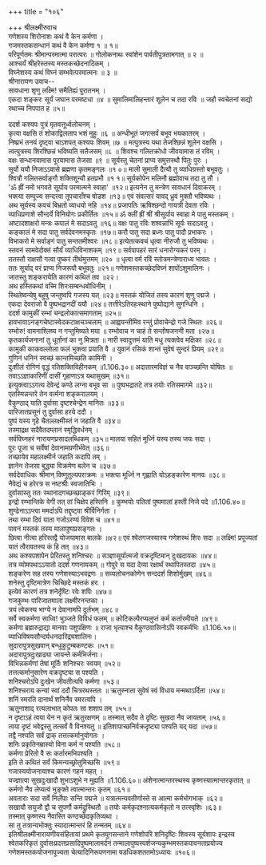 +++
title = "१०६"

+++
श्रीलक्ष्मीरुवाच  
गणेशस्य शिरोनाशः कथं वै केन कर्मणा ।  
गजमस्तकसन्धानं कथं वै केन कर्मणा १ ॥ १॥  
परिपूर्णतमः श्रीमान्परमात्मा परात्परः ॥
गोलोकनाथः स्वांशेन पार्वतीपुत्रतामगात् ॥ २ ॥  
आश्चर्यं श्रीहरेस्तस्य मस्तकच्छेदनादिकम् ।  
विघ्नेशस्य कथं विघ्नं सम्भवेत्परमात्मनः ॥ ३ ॥  
श्रीनारायण उवाच--  
सावधाना शृणु लक्ष्मि! समैतिह्यं पुरातनम् ।  
एकदा शङ्करः सूर्यं जघान परमष्टधा ॥४ ॥
सुमालिमालिहन्तारं शूलेन च तदा रविः ॥
जहौ स्वचेतनां सद्यो रथाच्च निपपात ह ॥५॥  
    
ददर्श कश्यपः पुत्रं मृतवत्तूर्ध्वलोचनम् ।  
कृत्वा वक्षसि तं शोकाद्विललाप भशं मुहुः ॥६ ॥
अन्धीभूतं जगत्सर्वं बभूव भयकातरम् ।  
निष्प्रभं तनयं दृष्ट्वा चाऽशपत् कश्यपः शिवम् ॥७ ॥
मत्पुत्रस्य यथा तेजश्छिन्नं शूलेन वक्षसि ।  
त्वत्पुत्रस्य शिरश्छिन्नं भविष्यति सतैजसम् ॥८ ॥
शिवश्च गलितक्रोधो जीवयामास तं रविम् ।  
वक्षः सन्धानयामास पूरयामास तेजसा ॥९ ॥
सूर्यस्तु चेतनां प्राप्य समुत्तस्थौ पितुः पुरः ।  
सूर्यो ययौ निजाऽऽवासे ब्रह्मणा कृतमङ्गलः ॥१ ०॥
माली सुमाली दैत्यौ तु व्याधिग्रस्तो बभूवतुः ।  
श्वित्रौ गलितसर्वाङ्गौ शक्तिशून्यौ हतप्रभौ ॥१ १॥
सूर्यकोपेन मलिनौ ब्रह्मोवाच तदा तु तौ ।  
'ॐ ह्रीं नमो भगवते सूर्याय परमात्मने स्वाहा' ॥१२॥
इत्यनेन तु मन्त्रेण सावधानं दिवाकरम् ।  
भक्त्या सम्पूज्य सन्दत्त्वा तूपचाराँश्च षोडश ॥१३॥
एवं संवत्सरं यावद् ध्रुवं मुक्तौ भविष्यथः ।  
अथ सूर्यस्य कवचं बिभ्रतो व्याधयो नहि ॥१४॥
प्रजापतिः ऋषिश्छन्दो गायत्री देवता रविः ।  
व्याधिप्रणाशे सौन्दर्ये विनियोगः प्रकीर्तितः ॥१५॥
ॐ क्लीं ह्रीं श्रीं श्रीसूर्याय स्वाहा मे पातु मस्तकम् ।  
अष्टादशाक्षरो मन्त्रः कपालं मे सदाऽवतु ॥१६॥
वक्षः पातु रविः शश्वन्नाभिं सूर्यः सदाऽवतु ।  
कङ्कालं मे सदा पातु सर्वदेवनमस्कृतः ॥१७॥
करौ पातु सदा ब्रध्नः पातु पादौ प्रभाकरः ।  
विभाकरो मे सर्वाङ्गं पातु सन्ततमीश्वरः ॥१८॥
इत्येतत्कवचं धृत्वा नीरुजौ तु भविष्यथः ।  
स्तवनं सामवेदोक्तं सौर्यं व्याधिविनाशकम् ॥१९॥
सर्वपापहरं सारं धनारोग्यकरं परम् ।  
ततस्तौ राक्षसौ गत्वा पुष्करं तीर्थमुत्तमम् ॥२० ॥
धृत्वा वर्म रविं स्तोत्रमन्त्रेणाराध्य भावतः ।  
ततः सूर्याद् वरं प्राप्य निजरूपौ बभूवतुः ॥२१॥
गणेशमस्तकच्छेदविघ्नं शापोंऽशुमालिनः ।  
जातस्तु शङ्करायेति कारणं कथितं तव ॥२२।  
अथ हस्तिकथां वच्मि शिरःसम्बन्धबोधिनीम् ।  
स्थितेष्वन्येषु बहुषु जन्तुष्वपि गजस्य यत् ॥२३॥
मस्तकं योजितं तस्य कारणं शृणु पद्मजे ।  
एकदा देवराजो वै पुष्पभद्रानदीं ययौ ॥२४॥
तत्तीरेऽतिरहःस्थाने पुष्पोद्याने सुगन्धिनि ।  
ददर्श कामुकीं रम्भां चन्द्रलोकात्समागताम् ॥२५॥  
हावभावाऽनङ्गचेष्टास्वेदकटाक्षचञ्चलाम् ॥
आह्वयन्तीमिव रन्तुं प्रोवाचेन्द्रो गजे स्थितः ॥२६॥  
रम्भोरु! वामनाश्लिष्य न गन्तुमिष्यते मया ॥
रम्भोवाच न चाहं ते सन्तोषजननी मता ॥२७॥  
कृतकार्यजनानां तु धूर्तानां का नु मित्रता ॥
नारी स्वादुत्तमं याति मधु त्यक्त्वेव मक्षिका ॥२८॥  
कामुकी काकवल्लोला फलं भुक्त्वा प्रयाति वै ॥
युवानं रसिकं शान्तं सुवेषं सुन्दरं प्रियम् ॥२९॥  
गुणिनं धनिनं स्वच्छं कान्तमिच्छति कामिनी ।  
दुःशीलं रोगिणं वृद्धं रतिशक्तिविहीनकम् ॥1.106.३०॥
अदातारमविज्ञं च नैव वाञ्च्छन्ति योषितः ॥
तवाऽऽज्ञाकारिणीं दासीं गृहाणाऽत्र यथासुखम् ॥३१॥  
इत्युक्त्वाऽऽगत्य देवेन्द्रं कण्ठे लग्ना बभूव सा ॥
पुष्पभद्रातटे तत्र तयोः रतिसमागमे ॥३२॥  
एतस्मिन्नन्तरे तेन वर्त्मना शङ्करालयम् ।  
वैकुण्ठाद् याति दुर्वासा दृष्टश्चेन्द्रेण मानितः ॥३३॥  
पारिजातप्रसूनं तु दुर्वासा हरये ददौ ।  
पुष्पं यस्य गृहे चैतल्लक्ष्मीस्तं न जहाति वै ॥३४॥  
तस्माद्रक्ष सदैवैतदम्लानं स्मृद्धिवर्धनम् ।  
सर्वविघ्नहरं नारायणप्रसादलब्धिकम् ॥३५॥
मालया सहितं मूर्ध्नि यस्य तस्य जयः सदा ।  
पुरः पूजा च सर्वेषां देवानामग्रणीर्भवेत् ॥३६॥  
तच्छायेव महालक्ष्मीर्न जहाति कदापि तम् ।  
ज्ञानेन तेजसा बुद्ध्या विक्रमेण बलेन च ॥३७॥  
सर्वदेवाधिकः श्रीमान् विष्णुतुल्यपराक्रमः ॥
भक्त्या मूर्ध्नि न गृह्णाति योऽहङ्कारेण मानवः ॥३८॥  
नैवेद्यं च हरेरत्र स नष्टश्रीः स्वजातिभिः ।  
दुर्वासास्तु ततः स्थानादगच्छच्छाङ्करं गिरिम् ॥३९॥  
इन्द्रो रम्भान्तिके वेगी तत् तां चिक्षेप हस्तिनि ॥
कुम्भयोः पतितां पुष्पमालां हस्ती निजे पदे ॥1.106.४०॥  
शुण्ढेनाऽऽप्त्वा ममर्दाऽपि तद्दृष्ट्वा श्रीर्विनिर्गता ।  
तथा रम्भा दिवं याता गजोऽरण्यं विवेश च ॥४१॥  
पावनं मस्तकं तस्य मालापुष्पप्रसङ्गतः ।  
छित्वा नीत्वा हरिस्तद्वै योजयामास बालके ॥४२॥
एवं श्वेतगजस्यास्य गणेशस्थं शिरः सदा ॥
लक्ष्मि! प्रपूज्यतां यातं त्वैरावतस्य कं हि तत् ॥४३॥  
अथ कश्यपशापेन प्रेरितस्तु शनिश्चरः ॥
सञ्ज्ञासूर्यात्मजो वक्रदृष्टिमान् दुःखदायकः ॥४४॥  
तत्र व्योमपथाऽऽयातो ददर्श गणनायकम् ॥
गोपुरे स यदा देव्या रक्षार्थं स्थापितस्तदा ॥४५॥  
शङ्करेण सह तस्य गणेशस्याऽभवद्रणः ॥
सव्यलोचनकोणेन सन्ददर्श शिशोर्मुखम् ॥४६॥  
शनेस्तु दृष्टिमात्रेण चिच्छिदे मस्तकं हरः ।  
इत्येवं कारणं तत्र शनेर्दृष्टिः रवेः शपिः ॥४७॥  
गजकुम्भः पारिजातमाला लक्ष्मीरनन्तका ।  
त्रयं त्वेकस्य भाग्ये न देवानामपि दुर्लभम् ॥४८॥  
सर्वे स्वकर्मणा साध्वि! भुञ्जते विविधं फलम् ॥
कोटिकल्पैरप्यलुप्तं कर्म कर्तारमीयते ॥४९॥  
कर्मणा ब्रह्मरुद्राद्या मानवाः पशुपक्षिणः ॥
राजा भृत्याश्च वैकुण्ठवासिनोऽपि स्वकर्मभिः ॥1.106.५०॥  
व्याधिविषयसौन्दर्यधनदारिद्र्यशालिनः।  
सुदारापुत्रसुखवान् बन्धुकुटुम्बकण्टकः ॥५१॥  
अदारापुत्रदुःखाढ्या जायन्ते कर्मभिर्जनाः।  
विभिन्नकर्मणां तेषां मूर्तिः शनिश्चरः स्वयम् ॥५२॥  
तत्तत्कर्मानुसारेण वक्रदृष्ट्या स पश्यति ।  
शनिश्चरोऽपि दुःखेन जीवतीत्यपि कर्मणा ॥५३॥  
शनिश्चराय कन्यां स्वां ददौ चित्ररथस्ततः ॥
ऋतुस्नाता सुवेषं स्वं विधाय मन्मथाऽर्दिता ॥५४॥  
शनिं स्मरति दानार्थं शनिर्नैव स्मरत्यपि ।  
ऋतुनाशाद् रत्यलाभात् कोपतः सा शशाप तम् ॥५५॥  
न दृष्टाऽहं त्वया येन न कृतं ऋतुरक्षणम् ॥
तस्मात् सदैव ते दृष्टिः सुखदा नैव जायताम् ॥५६॥  
त्वया दृष्टं भवेद्वस्तु तत्सर्वं वै विनश्यतु ॥
इतिशापाच्छनिर्वक्रदृष्ट्या पश्यति यद् यदा ॥५७॥  
तद्वै नश्यति सर्वं द्राक् तत्तत्कर्मानुयोगतः ।  
शनिः प्रकृतिनम्रास्यो विना कर्म न पश्यति ॥५८॥  
कर्मणा प्रेरितो वै सः कर्तारमभिपश्यति ।  
इति ते कथितं सर्वं किमन्यच्छ्रोतुमिच्छसि ॥५९॥  
गजास्ययोजनायाश्च कारणं गहनं महत् ।  
यज्ज्ञात्वा सुखदुःखादौ शुभाऽशुभे न मुह्यति ॥1.106.६०॥
अंशेनात्मान्तरस्थस्य कृष्णस्यात्मान्तरकृतात् ॥
कर्मणो नैव लेप्यत्वं भुङ्क्ते त्वात्मान्तरः कृतम् ॥६१॥  
अवताराः सदा सर्वे निर्लेपाः सन्ति पद्मजे ॥
यत्रात्मन्यवतीर्णास्ते स आत्मा कर्मभोगभाक् ॥६२॥  
सखायौ सयुजौ द्वौ च सुपर्णौ कर्मद्रुस्थितौ ॥
तयोः कर्मकृदश्नात्यकर्मकृतो न तत्स्पृशिः ॥६३॥  
तस्मात् कृष्णस्य नैवास्ति कण्ठच्छेदकृतिव्यथा ।  
सा तु तत्रान्यभोक्तुः स्यादात्मान्तरं हि तन्मतम् ॥६४॥  
इतिश्रीलक्ष्मीनारायणीयसंहितायां प्रथमे कृतयुगसन्ताने गणेशोपरि शनिदृष्टिः शिवस्य सूर्यशापः इन्द्रस्य श्वेतकरिकृतं दुर्वासःप्रदत्तप्रसादिपुष्पमालामर्दनं तन्मालापुष्पस्पर्शजन्यकुम्भमस्तकपावनताप्रयोज्य गणेशमस्तकयोजनापूज्यता चेत्यादिनिरूपणनामा षडधिकशततमोऽध्यायः ॥१०६॥  
    
